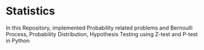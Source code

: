 # Statistics

In this Repository, implemented Probability related problems and Bernoulli Process, Probability Distribution, Hypothesis Testing using Z-test and P-test in Python
